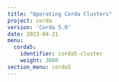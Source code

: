 ```yaml
---
title: "Operating Corda Clusters"
project: corda
version: 'Corda 5.0'
date: 2023-04-21
menu:
  corda5:
    identifier: corda5-cluster
    weight: 3000
section_menu: corda5
---
```

